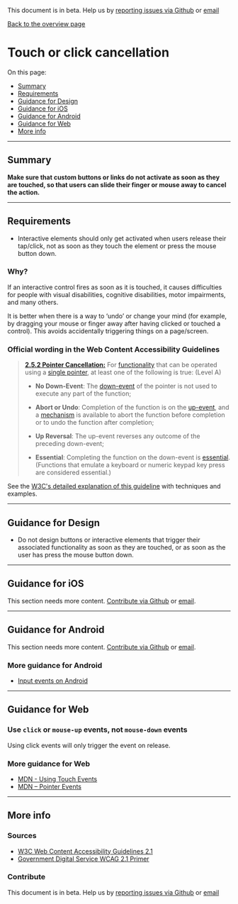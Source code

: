 This document is in beta. Help us by [reporting issues via Github](https://github.com/theappbusiness/accessibility-guidelines) or [email](mailto:jeanfrancois@theappbusiness.com)

[Back to the overview page](./../index.html)

# Touch or click cancellation

On this page:
* [Summary](#summary)
* [Requirements](#requirements)
* [Guidance for Design](#guidance-for-design)
* [Guidance for iOS](#guidance-for-ios)
* [Guidance for Android](#guidance-for-android)
* [Guidance for Web](#guidance-for-web)
* [More info](#more-info)

---

## Summary

**Make sure that custom buttons or links do not activate as soon as they are touched, so that users can slide their finger or mouse away to cancel the action.**

---

## Requirements

* Interactive elements should only get activated when users release their tap/click, not as soon as they touch the element or press the mouse button down.

### Why?

If an interactive control fires as soon as it is touched, it causes difficulties for people with visual disabilities, cognitive disabilities, motor impairments, and many others.

It is better when there is a way to ‘undo’ or change your mind (for example, by dragging your mouse or finger away after having clicked or touched a control). This avoids accidentally triggering things on a page/screen.

### Official wording in the Web Content Accessibility Guidelines

> [**2.5.2 Pointer Cancellation:**](https://www.w3.org/WAI/WCAG21/Understanding/pointer-cancellation.html) For [functionality](https://www.w3.org/WAI/WCAG21/Understanding/pointer-cancellation.html#dfn-functionality) that can be operated using a [single pointer](https://www.w3.org/WAI/WCAG21/Understanding/pointer-cancellation.html#dfn-single-pointer), at least one of the following is true: (Level A)
> 
> * **No Down-Event**: The [down-event](https://www.w3.org/WAI/WCAG21/Understanding/pointer-cancellation.html#dfn-down-event) of the pointer is not used to execute any part of the function;
>
> * **Abort or Undo**: Completion of the function is on the [up-event](https://www.w3.org/WAI/WCAG21/Understanding/pointer-cancellation.html#dfn-up-event), and a [mechanism](https://www.w3.org/WAI/WCAG21/Understanding/pointer-cancellation.html#dfn-mechanism) is available to abort the function before completion or to undo the function after completion;
>
> * **Up Reversal**: The up-event reverses any outcome of the preceding down-event;
>
> * **Essential**: Completing the function on the down-event is [essential](https://www.w3.org/WAI/WCAG21/Understanding/pointer-cancellation.html#dfn-essential). (Functions that emulate a keyboard or numeric keypad key press are considered essential.)

See the [W3C's detailed explanation of this guideline](https://www.w3.org/WAI/WCAG21/Understanding/pointer-cancellation.html) with techniques and examples.

---

## Guidance for Design

* Do not design buttons or interactive elements that trigger their associated functionality as soon as they are touched, or as soon as the user has press the mouse button down.

---

## Guidance for iOS

This section needs more content. [Contribute via Github](https://github.com/theappbusiness/accessibility-guidelines/) or [email](mailto:kane.cheshire@theappbusiness.com).

---

## Guidance for Android

This section needs more content. [Contribute via Github](https://github.com/theappbusiness/accessibility-guidelines/) or [email](mailto:jeanfrancois@theappbusiness.com).

### More guidance for Android

* [Input events on Android](https://developer.android.com/guide/topics/ui/ui-events)

---

## Guidance for Web

### Use `click` or `mouse-up` events, not `mouse-down` events

Using click events will only trigger the event on release.

### More guidance for Web

* [MDN - Using Touch Events](https://developer.mozilla.org/en-US/docs/Web/API/Touch_events/Using_Touch_Events)
* [MDN – Pointer Events](https://developer.mozilla.org/en-US/docs/Web/API/Pointer_events)

---

## More info

### Sources

* [W3C Web Content Accessibility Guidelines 2.1](https://www.w3.org/TR/WCAG21/)
* [Government Digital Service WCAG 2.1 Primer](https://alphagov.github.io/wcag-primer/)

### Contribute

This document is in beta. Help us by [reporting issues via Github](https://github.com/theappbusiness/accessibility-guidelines) or [email](mailto:jeanfrancois@theappbusiness.com)